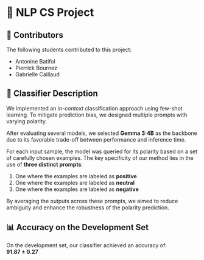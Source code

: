 # 🤖 NLP CS Project

## 👥 Contributors
The following students contributed to this project:
- Antonine Batifol  
- Pierrick Bournez  
- Gabrielle Caillaud  


## 🧠 Classifier Description
We implemented an *in-context* classification approach using few-shot learning. To mitigate prediction bias, we designed multiple prompts with varying polarity.  

After evaluating several models, we selected **Gemma 3:4B** as the backbone due to its favorable trade-off between performance and inference time.  

For each input sample, the model was queried for its polarity based on a set of carefully chosen examples. The key specificity of our method lies in the use of **three distinct prompts**:
1. One where the examples are labeled as **positive**
2. One where the examples are labeled as **neutral**
3. One where the examples are labeled as **negative**

By averaging the outputs across these prompts, we aimed to reduce ambiguity and enhance the robustness of the polarity prediction.
## 📊 Accuracy on the Development Set
On the development set, our classifier achieved an accuracy of:  
**91.87 ± 0.27**